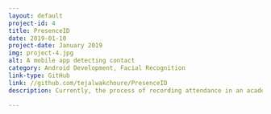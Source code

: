 ```yaml
---
layout: default
project-id: 4
title: PresenceID
date: 2019-01-10
project-date: January 2019
img: project-4.jpg
alt: A mobile app detecting contact
category: Android Development, Facial Recognition
link-type: GitHub
link: //github.com/tejalwakchoure/PresenceID
description: Currently, the process of recording attendance in an academic institution is a time-consuming practice. It is also subject to a lot of fraudulence as it is very simple for students to register attendance for their peers on a sheet that is passed around a classroom. Oftentimes this creates bias and, for courses that follow a relative grading system with a high percentage of total marks attributed to an attendance component, it can cause an unfair allotment of grades. It aims to make the system more transparent and professors’ administrative workload much lighter. <br /> <br /> we created an android app that automatically records student attendance based on facial recognition input by the students and teachers. <br /> <br /> this was a four-month long project. <br /> <br /> I worked on the UI as well as the algorithm for this project. the UI was done in android studio with java/XML and the algorithm was in python. <br /> <br /> the UI had separate landings for students and teachers, with provisions for courses, grading, etc for an integrated experience. <br /> <br /> Hardware Android, Software Android Studio, OpenCV for face detection, Tensorflow for face recognition

---
```

